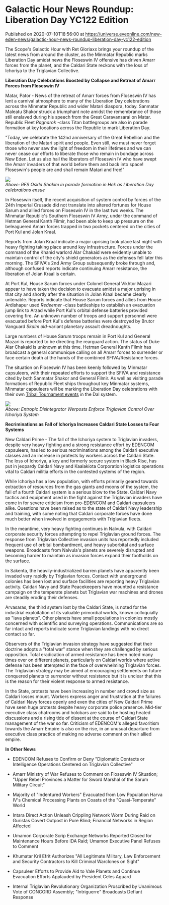 # Galactic Hour News Roundup: Liberation Day YC122 Edition
Published on 2020-07-10T18:56:00 at https://universe.eveonline.com/new-eden-news/galactic-hour-news-roundup-liberation-day-yc122-edition

The Scope's Galactic Hour with Ret Gloriaxx brings your roundup of the latest news from around the cluster, as the Minmatar Republic marks Liberation Day amidst news the Floseswin IV offensive has driven Amarr forces from the planet, and the Caldari State reckons with the loss of Ichoriya to the Triglavian Collective.

**Liberation Day Celebrations Boosted by Collapse and Retreat of Amarr Forces from Floseswin IV**

Matar, Pator - News of the retreat of Amarr forces from Floseswin IV has lent a carnival atmosphere to many of the Liberation Day celebrations across the Minmatar Republic and wider Matari diaspora, today. Sanmatar Maleatu Shakor struck a triumphant note amidst the remembrance of those still enslaved during his speech from the Great Caravansarai on Matar. Republic Fleet _Ragnarok_ -class Titan battlegroups are also in parade formation at key locations across the Republic to mark Liberation Day.

"Today, we celebrate the 142nd anniversary of the Great Rebellion and the liberation of the Matari spirit and people. Even still, we must never forget those who never saw the light of freedom in their lifetimes and we can never cease our efforts to liberate those who remain in bondage across New Eden. Let us also hail the liberators of Floseswin IV who have swept the Amarr invaders of that world before them and back into space! Floseswin's people are and shall remain Matari and free!"

![](https://web.ccpgamescdn.com/fiction/eveonline/worldnews/images/rfs_oskla_shakim_hek.png)  
_Above: RFS Oskla Shakim in parade formation in Hek as Liberation Day celebrations ensue_

In Floseswin itself, the recent acquisition of system control by forces of the 24th Imperial Crusade did not translate into altered fortunes for House Sarum and allied forces on Floseswin IV in the last two weeks. The Minmatar Republic's Southern Floseswin IV Army, under the command of Hetman General Kanth Filmir, had been able to keep up pressure on the beleaguered Amarr forces trapped in two pockets centered on the cities of Port Kul and Jolan Kraal.

Reports from Jolan Kraal indicate a major uprising took place last night with heavy fighting taking place around key infrastructure. Forces under the command of the Khanid warlord Alar Chakaid were evidently unable to maintain control of the city's shield generators as the defenses fell later this morning. The SFIVA's 2nd Army Group subsequently broke through and, although confused reports indicate continuing Amarr resistance, the liberation of Jolan Kraal is certain.

At Port Kul, House Sarum forces under Colonel General Vikhtor Mazari appear to have taken the decision to evacuate amidst a major uprising in that city and shortly after the situation in Jolan Kraal became clearly untenable. Reports indicate that House Sarum forces and allies from House Ardishapur used _Redeemer_ -class battleships to establish an evacuation jump link to Arzad while Port Kul's orbital defense batteries provided covering fire. An unknown number of troops and support personnel were evacuated before Port Kul's defense batteries were destroyed by Brutor Vanguard _Skalm old_-variant planetary assault dreadnoughts.

Large numbers of House Sarum troops remain in Port Kul and General Mazari is reported to be directing the rearguard action. The status of Duke Alar Chakaid is unknown at this time. Hetman General Kanth Filmir has broadcast a general communique calling on all Amarr forces to surrender or face certain death at the hands of the combined SFIVA/Resistance forces.

The situation on Floseswin IV has been keenly followed by Minmatar capsuleers, with their repeated efforts to support the SFIVA and resistance cited by both Sanmatar Shakor and General Filmir. As well as visiting parade formations of Republic Fleet ships throughout key Minmatar systems, Minmatar capsuleers will be marking the Liberation Day celebrations with their own [Tribal Tournament events](https://forums.eveonline.com/t/event-liberation-day-tournaments-yc122-07-10/251250) in the Dal system. 

![](https://web.ccpgamescdn.com/fiction/eveonline/worldnews/images/werposts_ichoriya.png)  
_Above: Entropic Disintegrator Werposts Enforce Triglavian Control Over Ichoriya System_

**Recriminations as Fall of Ichoriya Increases Caldari State Losses to Four Systems**

New Caldari Prime - The fall of the Ichoriya system to Triglavian invaders, despite very heavy fighting and a strong resistance effort by EDENCOM capsuleers, has led to serious recriminations among the Caldari executive classes and an increase in protests by workers across the Caldari State. The loss of Ichoriya, a key and formerly secure system in Black Rise, has put in jeopardy Caldari Navy and Kaalakiota Corporation logistics operations vital to Caldari militia efforts in the contested systems of the region.

While Ichoriya has a low population, with efforts primarily geared towards extraction of resources from the gas giants and moons of the system, the fall of a fourth Caldari system is a serious blow to the State. Caldari Navy tactics and equipment used in the fight against the Triglavian invaders have come in for severe criticism from pro-EDENCOM and Caldari capsuleers alike. Questions have been raised as to the state of Caldari Navy leadership and training, with some noting that Caldari corporate forces have done much better when involved in engagements with Triglavian fleets.

In the meantime, very heavy fighting continues in Nalvula, with Caldari corporate security forces attempting to repel Triglavian ground forces. The response from Triglavian Collective invasion units has reportedly included frequent use of orbital bombardment, and heavy suborbital and surface weapons. Broadcasts from Nalvula's planets are severely disrupted and becoming harder to maintain as invasion forces expand their footholds on the surface.

In Sakenta, the heavily-industrialized barren planets have apparently been invaded very rapidly by Triglavian forces. Contact with underground colonies has been lost and surface facilities are reporting heavy Triglavian activity. Caldari Navy and State Peacekeepers have mounted a resistance campaign on the temperate planets but Triglavian war machines and drones are steadily eroding their defenses.

Arvasaras, the third system lost by the Caldari State, is noted for the industrial exploitation of its valuable primordial worlds, known colloquially as "lava planets". Other planets have small populations in colonies mostly concerned with scientific and surveying operations. Communications are so far intact and reports indicate some Triglavian landings with no direct contact so far.

Observers of the Triglavian invasion strategy have suggested that their doctrine adopts a "total war" stance when they are challenged by serious opposition. Total eradication of armed resistance has been noted many times over on different planets, particularly on Caldari worlds where active defense has been attempted in the face of overwhelming Triglavian forces. The Triglavian strategy may be aimed at encouraging settlements on future conquered planets to surrender without resistance but it is unclear that this is the reason for their violent response to armed resistance.

In the State, protests have been increasing in number and crowd size as Caldari losses mount. Workers express anger and frustration at the failures of Caldari Navy forces openly and even the cities of New Caldari Prime have seen huge protests despite heavy corporate police presence. Mid-tier executive class chatrooms and holobars are said to be hosting heated discussions and a rising tide of dissent at the course of Caldari State management of the war so far. Criticism of EDENCOM's alleged favoritism towards the Amarr Empire is also on the rise, in an unusual departure from executive class practice of making no adverse comment on their allied empire.

**In Other News**

  * EDENCOM Refuses to Confirm or Deny "Diplomatic Contacts or Intelligence Operations Centered on Triglavian Collective"


  * Amarr Ministry of War Refuses to Comment on Floseswin IV Situation; "Upper Rebel Provinces a Matter for Sword Marshal of the Sarum Military Circuit"


  * Majority of "Indentured Workers" Evacuated from Low Population Harva IV's Chemical Processing Plants on Coasts of the "Quasi-Temperate" World


  * Intara Direct Action Unleash Crippling Network Worm During Raid on Guristas Covert Outpost in Pure Blind; Financial Networks in Region Affected


  * Umamon Corporate Scrip Exchange Networks Reported Closed for Maintenance Hours Before IDA Raid; Umamon Executive Panel Refuses to Comment


  * Khumatar Kril Efrit Authorizes "All Legitimate Military, Law Enforcement and Security Contractors to Kill Criminal Warclones on Sight"


  * Capsuleer Efforts to Provide Aid to Vale Planets and Continue Evacuation Efforts Applauded by President Celes Aguard


  * Internal Triglavian Revolutionary Organization Proscribed by Unanimous Vote of CONCORD Assembly; "Intriguerre" Broadcasts Defiant Response
